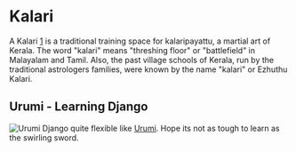 # Kalari

A Kalari [1](https://en.wikipedia.org/wiki/Kalari) is a traditional training space for kalaripayattu, a martial art of Kerala. The word "kalari" means "threshing floor" or "battlefield" in Malayalam and Tamil. Also, the past village schools of Kerala, run by the traditional astrologers families, were known by the name "kalari" or Ezhuthu Kalari. 

## Urumi - Learning Django
![Urumi](https://upload.wikimedia.org/wikipedia/commons/thumb/2/2a/Ethunu_kaduwa.jpg/220px-Ethunu_kaduwa.jpg)
Django quite flexible like [Urumi](https://en.wikipedia.org/wiki/Urumi). Hope its not as tough to learn as the swirling sword.


